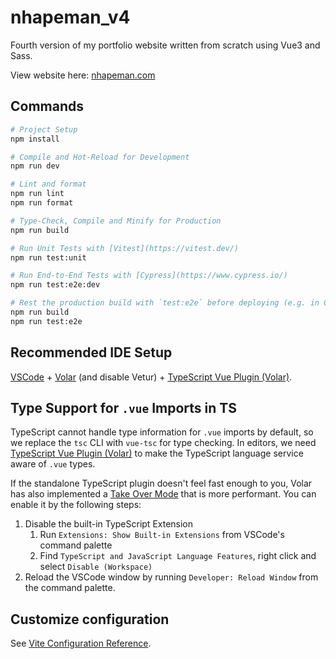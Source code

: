 # nhapeman_v4

Fourth version of my portfolio website written from scratch using Vue3 and Sass.

View website here: [nhapeman.com](https://nhapeman.com)

## Commands

```sh
# Project Setup
npm install

# Compile and Hot-Reload for Development
npm run dev

# Lint and format
npm run lint
npm run format

# Type-Check, Compile and Minify for Production
npm run build

# Run Unit Tests with [Vitest](https://vitest.dev/)
npm run test:unit

# Run End-to-End Tests with [Cypress](https://www.cypress.io/)
npm run test:e2e:dev

# Rest the production build with `test:e2e` before deploying (e.g. in CI environments)
npm run build
npm run test:e2e
```

## Recommended IDE Setup

[VSCode](https://code.visualstudio.com/) + [Volar](https://marketplace.visualstudio.com/items?itemName=Vue.volar) (and disable Vetur) + [TypeScript Vue Plugin (Volar)](https://marketplace.visualstudio.com/items?itemName=Vue.vscode-typescript-vue-plugin).

## Type Support for `.vue` Imports in TS

TypeScript cannot handle type information for `.vue` imports by default, so we replace the `tsc` CLI with `vue-tsc` for type checking. In editors, we need [TypeScript Vue Plugin (Volar)](https://marketplace.visualstudio.com/items?itemName=Vue.vscode-typescript-vue-plugin) to make the TypeScript language service aware of `.vue` types.

If the standalone TypeScript plugin doesn't feel fast enough to you, Volar has also implemented a [Take Over Mode](https://github.com/johnsoncodehk/volar/discussions/471#discussioncomment-1361669) that is more performant. You can enable it by the following steps:

1. Disable the built-in TypeScript Extension
   1. Run `Extensions: Show Built-in Extensions` from VSCode's command palette
   2. Find `TypeScript and JavaScript Language Features`, right click and select `Disable (Workspace)`
2. Reload the VSCode window by running `Developer: Reload Window` from the command palette.

## Customize configuration

See [Vite Configuration Reference](https://vitejs.dev/config/).
